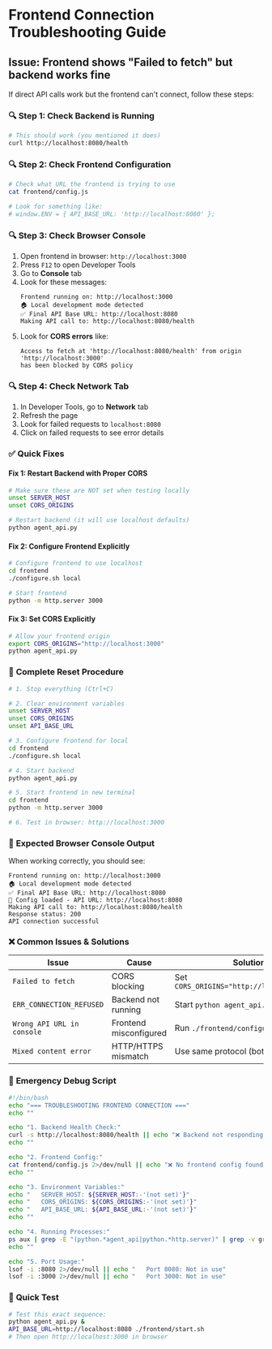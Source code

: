# Frontend Connection Troubleshooting Guide

## Issue: Frontend shows "Failed to fetch" but backend works fine

If direct API calls work but the frontend can't connect, follow these steps:

### 🔍 **Step 1: Check Backend is Running**
```bash
# This should work (you mentioned it does)
curl http://localhost:8080/health
```

### 🔍 **Step 2: Check Frontend Configuration**
```bash
# Check what URL the frontend is trying to use
cat frontend/config.js

# Look for something like:
# window.ENV = { API_BASE_URL: 'http://localhost:8080' };
```

### 🔍 **Step 3: Check Browser Console**
1. Open frontend in browser: `http://localhost:3000`
2. Press `F12` to open Developer Tools
3. Go to **Console** tab
4. Look for these messages:
   ```
   Frontend running on: http://localhost:3000
   🏠 Local development mode detected
   ✅ Final API Base URL: http://localhost:8080
   Making API call to: http://localhost:8080/health
   ```
5. Look for **CORS errors** like:
   ```
   Access to fetch at 'http://localhost:8080/health' from origin 'http://localhost:3000' 
   has been blocked by CORS policy
   ```

### 🔍 **Step 4: Check Network Tab**
1. In Developer Tools, go to **Network** tab
2. Refresh the page
3. Look for failed requests to `localhost:8080`
4. Click on failed requests to see error details

### ✅ **Quick Fixes**

#### **Fix 1: Restart Backend with Proper CORS**
```bash
# Make sure these are NOT set when testing locally
unset SERVER_HOST
unset CORS_ORIGINS

# Restart backend (it will use localhost defaults)
python agent_api.py
```

#### **Fix 2: Configure Frontend Explicitly**
```bash
# Configure frontend to use localhost
cd frontend
./configure.sh local

# Start frontend
python -m http.server 3000
```

#### **Fix 3: Set CORS Explicitly**
```bash
# Allow your frontend origin
export CORS_ORIGINS="http://localhost:3000"
python agent_api.py
```

### 🔧 **Complete Reset Procedure**
```bash
# 1. Stop everything (Ctrl+C)

# 2. Clear environment variables
unset SERVER_HOST
unset CORS_ORIGINS
unset API_BASE_URL

# 3. Configure frontend for local
cd frontend
./configure.sh local

# 4. Start backend
python agent_api.py

# 5. Start frontend in new terminal
cd frontend
python -m http.server 3000

# 6. Test in browser: http://localhost:3000
```

### 🎯 **Expected Browser Console Output**
When working correctly, you should see:
```
Frontend running on: http://localhost:3000
🏠 Local development mode detected
✅ Final API Base URL: http://localhost:8080
📝 Config loaded - API URL: http://localhost:8080
Making API call to: http://localhost:8080/health
Response status: 200
API connection successful
```

### ❌ **Common Issues & Solutions**

| **Issue** | **Cause** | **Solution** |
|-----------|-----------|--------------|
| `Failed to fetch` | CORS blocking | Set `CORS_ORIGINS="http://localhost:3000"` |
| `ERR_CONNECTION_REFUSED` | Backend not running | Start `python agent_api.py` |
| `Wrong API URL in console` | Frontend misconfigured | Run `./frontend/configure.sh local` |
| `Mixed content error` | HTTP/HTTPS mismatch | Use same protocol (both HTTP locally) |

### 🔧 **Emergency Debug Script**
```bash
#!/bin/bash
echo "=== TROUBLESHOOTING FRONTEND CONNECTION ==="
echo ""

echo "1. Backend Health Check:"
curl -s http://localhost:8080/health || echo "❌ Backend not responding"
echo ""

echo "2. Frontend Config:"
cat frontend/config.js 2>/dev/null || echo "❌ No frontend config found"
echo ""

echo "3. Environment Variables:"
echo "   SERVER_HOST: ${SERVER_HOST:-'(not set)'}"
echo "   CORS_ORIGINS: ${CORS_ORIGINS:-'(not set)'}"
echo "   API_BASE_URL: ${API_BASE_URL:-'(not set)'}"
echo ""

echo "4. Running Processes:"
ps aux | grep -E "(python.*agent_api|python.*http.server)" | grep -v grep
echo ""

echo "5. Port Usage:"
lsof -i :8080 2>/dev/null || echo "   Port 8080: Not in use"
lsof -i :3000 2>/dev/null || echo "   Port 3000: Not in use"
```

### 🚀 **Quick Test**
```bash
# Test this exact sequence:
python agent_api.py &
API_BASE_URL=http://localhost:8080 ./frontend/start.sh
# Then open http://localhost:3000 in browser
```